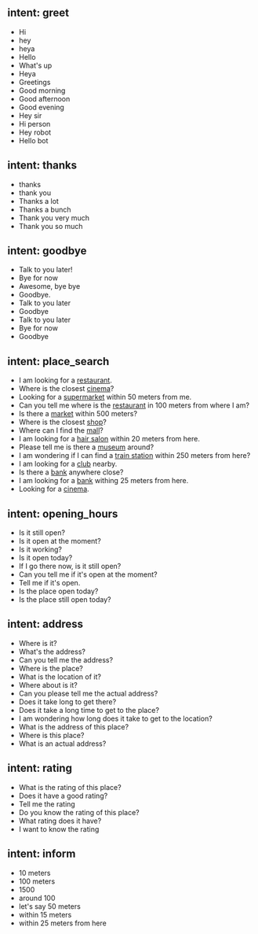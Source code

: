 ## intent: greet
- Hi
- hey
- heya
- Hello
- What's up
- Heya
- Greetings
- Good  morning
- Good afternoon
- Good evening
- Hey sir
- Hi person
- Hey robot
- Hello bot

 
## intent: thanks
- thanks
- thank you
- Thanks a lot
- Thanks a bunch
- Thank you very much
- Thank you so much


 
## intent: goodbye
- Talk to you later!
- Bye for now
- Awesome, bye bye
- Goodbye.
- Talk to you later
- Goodbye
- Talk to you later
- Bye for now
- Goodbye
 
 
## intent: place_search
- I am looking for a [restaurant](query).
- Where is the closest [cinema](query)?
- Looking for a [supermarket](query) within 50 meters from me.
- Can you tell me where is the [restaurant](query) in 100 meters from where I am?
- Is there a [market](query) within 500 meters?
- Where is the closest [shop](query)?
- Where can I find the [mall](query)?
- I am looking for a [hair salon](query) within 20 meters from here.
- Please tell me is there a [museum](query) around?
- I am wondering if I can find a [train station](query) within 250 meters from here?
- I am looking for a [club](query) nearby.
- Is there a [bank](query) anywhere close?
- I am looking for a [bank](query) withing 25 meters from here.
- Looking for a [cinema](query).


## intent: opening_hours
- Is it still open?
- Is it open at the moment?
- Is it working?
- Is it open today?
- If I go there now, is it still open?
- Can you tell me if it's open at the moment?
- Tell me if it's open.
- Is the place open today?
- Is the place still open today?


 

## intent: address
- Where is it?
- What's the address?
- Can you tell me the address?
- Where is the place?
- What is the location of it?
- Where about is it?
- Can you please tell me the actual address?
- Does it take long to get there?
- Does it take a long time to get to the place?
- I am wondering how long does it take to get to the location?
- What is the address of this place?
- Where is this place?
- What is an actual address?


## intent: rating
- What is the rating of this place?
- Does it have a good rating?
- Tell me the rating
- Do you know the rating of this place?
- What rating does it have?
- I want to know the rating 


## intent: inform
- 10 meters 
- 100 meters
- 1500
- around 100
- let's say 50 meters
- within 15 meters
- within 25 meters from here



